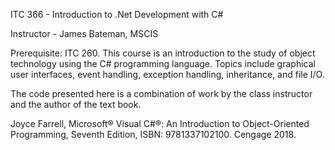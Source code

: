 ITC 366 - Introduction to .Net Development with C#

Instructor - James Bateman, MSCIS

Prerequisite: ITC 260. 
This course is an introduction to the study of object technology using the C# programming language. 
Topics include graphical user interfaces, event handling, exception handling, inheritance, and file I/O. 

The code presented here is a combination of work by the class instructor and the author of the text book.

Joyce Farrell, Microsoft® Visual C#®: An Introduction to Object-Oriented Programming, Seventh Edition, ISBN: 9781337102100. Cengage 2018.
